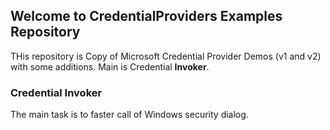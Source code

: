 ## Welcome to CredentialProviders Examples Repository

THis repository is Copy of Microsoft Credential Provider Demos (v1 and v2) with some additions. Main is Credential **Invoker**.

### Credential Invoker

The main task is to faster call of Windows security dialog.
